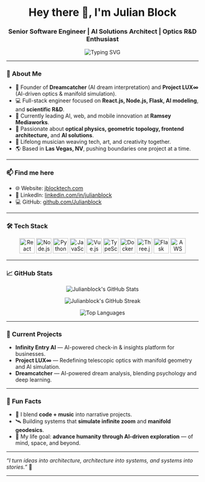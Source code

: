 <h1 align="center">Hey there 👋, I'm Julian Block</h1>
<h3 align="center">Senior Software Engineer | AI Solutions Architect | Optics R&D Enthusiast</h3>

<p align="center">
  <img src="https://readme-typing-svg.demolab.com?font=Fira+Code&size=24&pause=1000&color=F75C7E&center=true&vCenter=true&width=435&lines=Building+AI-powered+systems;Crafting+the+future+of+Optics+and+Dream+Analysis;Transforming+code+into+art+and+innovation" alt="Typing SVG" />
</p>

---

### 🚀 About Me
- 🧠 Founder of **Dreamcatcher** (AI dream interpretation) and **Project LUX∞** (AI-driven optics & manifold simulation).
- 💻 Full-stack engineer focused on **React.js, Node.js, Flask, AI modeling**, and **scientific R&D**.
- 🔭 Currently leading AI, web, and mobile innovation at **Ramsey Mediaworks**.
- 🎯 Passionate about **optical physics, geometric topology, frontend architecture,** and **AI solutions**.
- 🎵 Lifelong musician weaving tech, art, and creativity together.
- 🌎 Based in **Las Vegas, NV**, pushing boundaries one project at a time.

---

### 📫 Find me here
- 🌐 Website: [jblocktech.com](https://jblocktech.com)
- 🔗 LinkedIn: [linkedin.com/in/julianblock](https://linkedin.com/in/julianblock)
- 💻 GitHub: [github.com/Julianblock](https://github.com/Julianblock)

---

### 🛠️ Tech Stack

<p align="center">
  <img src="https://cdn.jsdelivr.net/gh/devicons/devicon/icons/react/react-original.svg" alt="React" width="40" height="40" />
  <img src="https://cdn.jsdelivr.net/gh/devicons/devicon/icons/nodejs/nodejs-original.svg" alt="Node.js" width="40" height="40" />
  <img src="https://cdn.jsdelivr.net/gh/devicons/devicon/icons/python/python-original.svg" alt="Python" width="40" height="40" />
  <img src="https://cdn.jsdelivr.net/gh/devicons/devicon/icons/javascript/javascript-original.svg" alt="JavaScript" width="40" height="40" />
  <img src="https://cdn.jsdelivr.net/gh/devicons/devicon/icons/vuejs/vuejs-original.svg" alt="Vue.js" width="40" height="40" />
  <img src="https://cdn.jsdelivr.net/gh/devicons/devicon/icons/typescript/typescript-original.svg" alt="TypeScript" width="40" height="40" />
  <img src="https://cdn.jsdelivr.net/gh/devicons/devicon/icons/docker/docker-original.svg" alt="Docker" width="40" height="40" />
  <img src="https://cdn.jsdelivr.net/gh/devicons/devicon/icons/threejs/threejs-original.svg" alt="Three.js" width="40" height="40" />
  <img src="https://cdn.jsdelivr.net/gh/devicons/devicon/icons/flask/flask-original.svg" alt="Flask" width="40" height="40" />
  <img src="https://cdn.jsdelivr.net/gh/devicons/devicon/icons/aws/aws-original.svg" alt="AWS" width="40" height="40" />
</p>

---

### 📈 GitHub Stats
<p align="center">
  <img src="https://github-readme-stats.vercel.app/api?username=Julianblock&show_icons=true&theme=radical" alt="Julianblock's GitHub Stats" />
</p>

<p align="center">
  <img src="https://github-readme-streak-stats.herokuapp.com/?user=Julianblock&theme=radical" alt="Julianblock's GitHub Streak" />
</p>

<p align="center">
  <img src="https://github-readme-stats.vercel.app/api/top-langs/?username=Julianblock&layout=compact&theme=radical" alt="Top Languages" />
</p>

---

### 🌌 Current Projects
- **Infinity Entry AI** — AI-powered check-in & insights platform for businesses.
- **Project LUX∞** — Redefining telescopic optics with manifold geometry and AI simulation.
- **Dreamcatcher** — AI-powered dream analysis, blending psychology and deep learning.

---

### 🧠 Fun Facts
- 🎨 I blend **code + music** into narrative projects.
- 🛰️ Building systems that **simulate infinite zoom** and **manifold geodesics**.
- 🚀 My life goal: **advance humanity through AI-driven exploration** — of mind, space, and beyond.

---

*“I turn ideas into architecture, architecture into systems, and systems into stories.”* 🌌

---

